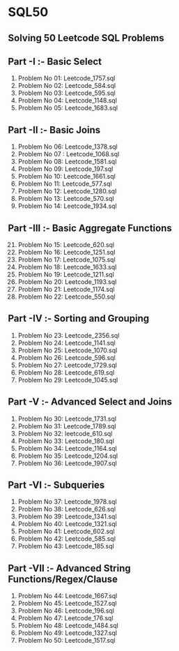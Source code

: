 # SQL50
## Solving 50 Leetcode SQL Problems 

## Part -I :- Basic Select
01) Problem No 01: Leetcode_1757.sql
02) Problem No 02: Leetcode_584.sql
03) Problem No 03: Leetcode_595.sql
04) Problem No 04: Leetcode_1148.sql
05) Problem No 05: Leetcode_1683.sql

 ## Part -II :- Basic Joins
 01) Problem No 06: Leetcode_1378.sql
 02) Problem No 07 : Leetcode_1068.sql
 03) Problem No 08: Leetcode_1581.sql
 04) Problem No 09: Leetcode_197.sql
 05) Problem No 10: Leetcode_1661.sql
 06) Problem No 11: Leetcode_577.sql
 07) Problem No 12: Leetcode_1280.sql
 08) Problem No 13: Leetcode_570.sql
 09) Problem No 14: Leetcode_1934.sql

  ## Part -III :- Basic Aggregate Functions

 021) Problem No 15: Leetcode_620.sql
 02) Problem No 16: Leetcode_1251.sql
 03) Problem No 17: Leetcode_1075.sql
 04) Problem No 18: Leetcode_1633.sql
 05) Problem No 19: Leetcode_1211.sql
 06) Problem No 20: Leetcode_1193.sql
 07) Problem No 21: Leetcode_1174.sql
 08) Problem No 22: Leetcode_550.sql

 ## Part -IV :- Sorting and Grouping
 01) Problem No 23: Leetcode_2356.sql
 02) Problem No 24: Leetcode_1141.sql
 03) Problem No 25: Leetcode_1070.sql
 04) Problem No 26: Leetcode_596.sql
 05) Problem No 27: Leetcode_1729.sql
 06) Problem No 28: Leetcode_619.sql
 07) Problem No 29: Leetcode_1045.sql


 ## Part -V :- Advanced Select and Joins
 01) Problem No 30: Leetcode_1731.sql
 02) Problem No 31: Leetcode_1789.sql
 03) Problem No 32: leetcode_610.sql
 04) Problem No 33: Leetcode_180.sql
 05) Problem No 34: Leetcode_1164.sql
 06) Problem No 35: Leetcode_1204.sql
 07) Problem No 36: Leetcode_1907.sql

## Part -VI :- Subqueries
01) Problem No 37: Leetcode_1978.sql
02) Problem No 38: Leetcode_626.sql
03) Problem No 39: Leetcode_1341.sql
04) Problem No 40: Leetcode_1321.sql
05) Problem No 41: Leetcode_602.sql
06) Problem No 42: Leetcode_585.sql
07)  Problem No 43: Leetcode_185.sql

## Part -VII :- Advanced String Functions/Regex/Clause
01) Problem No 44: Leetcode_1667.sql
02) Problem No 45: Leetcode_1527.sql
03) Problem No 46: Leetcode_196.sql
04) Problem No 47: Leetcode_176.sql
05) Problem No 48: Leetcode_1484.sql
06) Problem No 49: Leetcode_1327.sql
07) Problem No 50: Leetcode_1517.sql

  

   

  

  
